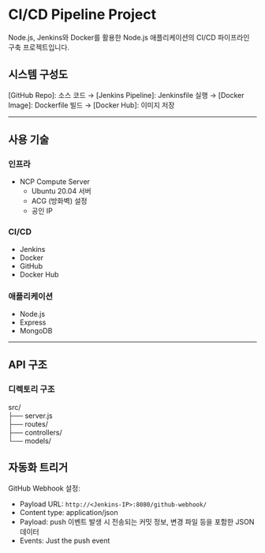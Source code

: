 # CI/CD Pipeline Project
Node.js, Jenkins와 Docker를 활용한 Node.js 애플리케이션의 CI/CD 파이프라인 구축 프로젝트입니다.

## 시스템 구성도
[GitHub Repo]: 소스 코드 → [Jenkins Pipeline]: Jenkinsfile 실행 → [Docker Image]: Dockerfile 빌드 → [Docker Hub]: 이미지 저장

-----
## 사용 기술
### 인프라
- NCP Compute Server
  - Ubuntu 20.04 서버
  - ACG (방화벽) 설정
  - 공인 IP

### CI/CD
- Jenkins <br>
- Docker <br>
- GitHub <br>
- Docker Hub <br>

### 애플리케이션
- Node.js <br>
- Express <br>
- MongoDB <br>

------
## API 구조
### 디렉토리 구조
src/  <br>
├── server.js <br>
├── routes/  <br>
├── controllers/ <br>
└── models/ <br>


## 자동화 트리거
GitHub Webhook 설정:
   - Payload URL: `http://<Jenkins-IP>:8080/github-webhook/`
   - Content type: application/json
   - Payload: push 이벤트 발생 시 전송되는 커밋 정보, 변경 파일 등을 포함한 JSON 데이터
   - Events: Just the push event
